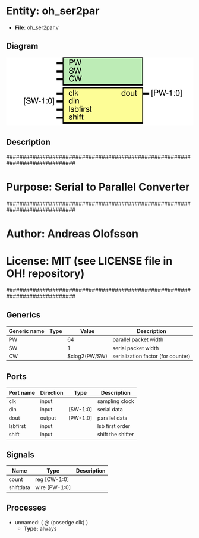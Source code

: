 # Entity: oh_ser2par

- **File**: oh_ser2par.v
## Diagram

![Diagram](oh_ser2par.svg "Diagram")
## Description

#############################################################################
# Purpose: Serial to Parallel Converter                                     #
#############################################################################
# Author:   Andreas Olofsson                                                #
# License:  MIT (see LICENSE file in OH! repository)                        # 
#############################################################################

## Generics

| Generic name | Type | Value         | Description                          |
| ------------ | ---- | ------------- | ------------------------------------ |
| PW           |      | 64            |  parallel packet width               |
| SW           |      | 1             |  serial packet width                 |
| CW           |      | $clog2(PW/SW) |  serialization factor (for counter)  |
## Ports

| Port name | Direction | Type     | Description       |
| --------- | --------- | -------- | ----------------- |
| clk       | input     |          | sampling clock    |
| din       | input     | [SW-1:0] | serial data       |
| dout      | output    | [PW-1:0] | parallel data     |
| lsbfirst  | input     |          | lsb first order   |
| shift     | input     |          | shift the shifter |
## Signals

| Name      | Type          | Description |
| --------- | ------------- | ----------- |
| count     | reg [CW-1:0]  |             |
| shiftdata | wire [PW-1:0] |             |
## Processes
- unnamed: ( @ (posedge clk) )
  - **Type:** always
